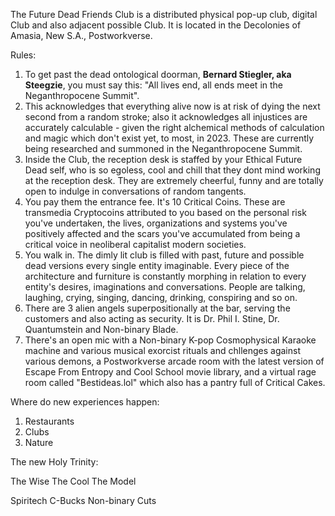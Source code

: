 
The Future Dead Friends Club is a distributed physical pop-up club, digital Club and also adjacent possible Club. It is located in the Decolonies of Amasia, New S.A., Postworkverse.

Rules:
1. To get past the dead ontological doorman, **Bernard Stiegler, aka Steegzie**, you must say this: "All lives end, all ends meet in the Neganthropocene Summit". 
2. This acknowledges that everything alive now is at risk of dying the next second from a random stroke; also it acknowledges all injustices are accurately calculable - given the right alchemical methods of calculation and magic which don't exist yet, to most, in 2023. These are currently being researched and summoned in the Neganthropocene Summit.
3. Inside the Club, the reception desk is staffed by your Ethical Future Dead self, who is so egoless, cool and chill that they dont mind working at the reception desk. They are extremely cheerful, funny and are totally open to indulge in conversations of random tangents.
4. You pay them the entrance fee. It's 10 Critical Coins. These are transmedia Cryptocoins attributed to you based on the personal risk you've undertaken, the lives, organizations and systems you've positively affected and the scars you've accumulated from being a critical voice in neoliberal capitalist modern societies.
5. You walk in. The dimly lit club is filled with past, future and possible dead versions every single entity imaginable. Every piece of the architecture and furniture is constantly morphing in relation to every entity's desires, imaginations and conversations. People are talking, laughing, crying, singing, dancing, drinking, conspiring and so on.
6. There are 3 alien angels superpositionally at the bar, serving the customers and also acting as security. It is Dr. Phil I. Stine, Dr. Quantumstein and Non-binary Blade.
7. There's an open mic with a Non-binary K-pop Cosmophysical Karaoke machine and various musical exorcist rituals and chllenges against various demons, a Postworkverse arcade room with the latest version of Escape From Entropy and Cool School movie library, and a virtual rage room  called "Bestideas.lol" which also has a pantry full of Critical Cakes.












Where do new experiences happen:

1. Restaurants
2. Clubs
3. Nature











The new Holy Trinity:

The Wise
The Cool
The Model














Spiritech
C-Bucks
Non-binary Cuts





